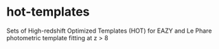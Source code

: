 # hot-templates
Sets of High-redshift Optimized Templates (HOT) for EAZY and Le Phare photometric template fitting at z > 8

